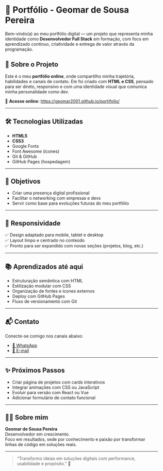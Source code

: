 # 🧠 Portfólio - Geomar de Sousa Pereira

Bem-vindo(a) ao meu portfólio digital — um projeto que representa minha identidade como **Desenvolvedor Full Stack** em formação, com foco em aprendizado contínuo, criatividade e entrega de valor através da programação.


## 🚀 Sobre o Projeto

Este é o meu **portfólio online**, onde compartilho minha trajetória, habilidades e canais de contato. Ele foi criado com **HTML e CSS**, pensado para ser direto, responsivo e com uma identidade visual que comunica minha personalidade como dev.

🔗 **Acesse online**: https://geomar2001.github.io/portifolio/

---

## 🛠️ Tecnologias Utilizadas

- **HTML5**
- **CSS3**
- Google Fonts
- Font Awesome (ícones)
- Git & GitHub
- GitHub Pages (hospedagem)

---

## 🎯 Objetivos

- Criar uma presença digital profissional
- Facilitar o networking com empresas e devs
- Servir como base para evoluções futuras do meu portfólio

---

## 📱 Responsividade

✅ Design adaptado para mobile, tablet e desktop  
✅ Layout limpo e centrado no conteúdo  
✅ Pronto para ser expandido com novas seções (projetos, blog, etc.)

---

## 📚 Aprendizados até aqui

- Estruturação semântica com HTML
- Estilização modular com CSS
- Organização de fontes e ícones externos
- Deploy com GitHub Pages
- Fluxo de versionamento com Git

---

## 📬 Contato

Conecte-se comigo nos canais abaixo:

- [📱 WhatsApp](https://wa.me/5527988125172?text=Ol%C3%A1%2C%20dev)
- [📧 E-mail](mailto:geomards2015@gmail.com?subject=Olá%2C%20Dev)

---

## ✨ Próximos Passos

- Criar página de projetos com cards interativos
- Integrar animações com CSS ou JavaScript
- Evoluir para versão com React ou Vue
- Adicionar formulário de contato funcional

---

## 👨‍💻 Sobre mim

**Geomar de Sousa Pereira**  
Desenvolvedor em crescimento.  
Foco em resultados, sede por conhecimento e paixão por transformar linhas de código em soluções reais.

---

> “Transformo ideias em soluções digitais com performance, usabilidade e propósito.” 🚀
